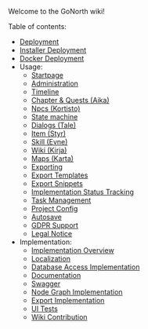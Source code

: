 Welcome to the GoNorth wiki!

Table of contents:
 * [Deployment](/steffendx/GoNorth/wiki/Deployment)
 * [Installer Deployment](/steffendx/GoNorth/wiki/Installer-Deployment)
 * [Docker Deployment](/steffendx/GoNorth/wiki/Docker-Deployment)
 * Usage:
   * [Startpage](/steffendx/GoNorth/wiki/Startpage)
   * [Administration](/steffendx/GoNorth/wiki/Administration)
   * [Timeline](/steffendx/GoNorth/wiki/Timeline)
   * [Chapter & Quests (Aika)](/steffendx/GoNorth/wiki/Aika)
   * [Npcs (Kortisto)](/steffendx/GoNorth/wiki/Kortisto)
   * [State machine](/steffendx/GoNorth/wiki/State-Machine)
   * [Dialogs (Tale)](/steffendx/GoNorth/wiki/Tale)
   * [Item (Styr)](/steffendx/GoNorth/wiki/Styr)
   * [Skill (Evne)](/steffendx/GoNorth/wiki/Evne)
   * [Wiki (Kirja)](/steffendx/GoNorth/wiki/Kirja)
   * [Maps (Karta)](/steffendx/GoNorth/wiki/Karta)
   * [Exporting](/steffendx/GoNorth/wiki/Export)
   * [Export Templates](/steffendx/GoNorth/wiki/ExportTemplates)
   * [Export Snippets](/steffendx/GoNorth/wiki/Export-Snippets)
   * [Implementation Status Tracking](/steffendx/GoNorth/wiki/Implementation-Status-Tracking)
   * [Task Management](/steffendx/GoNorth/wiki/Task-Management)
   * [Project Config](/steffendx/GoNorth/wiki/Project-Config)
   * [Autosave](/steffendx/GoNorth/wiki/Autosave)
   * [GDPR Support](/steffendx/GoNorth/wiki/Gdpr)
   * [Legal Notice](/steffendx/GoNorth/wiki/Legal-Notice)
 * Implementation:
   * [Implementation Overview](/steffendx/GoNorth/wiki/Implementation-Overview)
   * [Localization](/steffendx/GoNorth/wiki/Localization)
   * [Database Access Implementation](/steffendx/GoNorth/wiki/Database-Access-Implementation)
   * [Documentation](/steffendx/GoNorth/wiki/Documentation)
   * [Swagger](/steffendx/GoNorth/wiki/Swagger)
   * [Node Graph Implementation](/steffendx/GoNorth/wiki/Node-Graph-Implementation)
   * [Export Implementation](/steffendx/GoNorth/wiki/Export-Implementation)
   * [UI Tests](/steffendx/GoNorth/wiki/UI-Tests)
   * [Wiki Contribution](/steffendx/GoNorth/wiki/Wiki-Contribution)
